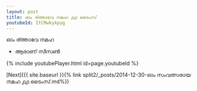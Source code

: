 ```yaml
---
layout: post
title: ഓം ര്ത്താവേ നമഹ ൧൧ ടൈംസ്
youtubeId: ItCMwkykpyg
---
```

 
 
 ഓം ര്ത്താവേ നമഹ 
 
 -  ആരാണ് സീസൺ 
 
  
 
  
 
 
 
 
 
 


{% include youtubePlayer.html id=page.youtubeId %}
 
[Next]({{ site.baseurl }}{% link  split2/_posts/2014-12-30-ഓം സംവത്സരായ നമഹ ൧൧ ടൈംസ്.md%})
 
